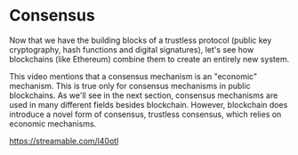   Consensus
================

  Now that we have the building blocks of a trustless protocol (public key cryptography, hash functions and digital signatures), let's see how blockchains (like Ethereum) combine them to create an entirely new system.

This video mentions that a consensus mechanism is an "economic" mechanism. This is true only for consensus mechanisms in public blockchains. As we'll see in the next section, consensus mechanisms are used in many different fields besides blockchain. However, blockchain does introduce a novel form of consensus, trustless consensus, which relies on economic mechanisms.

https://streamable.com/l40otl

 